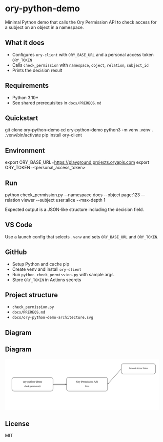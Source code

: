 # ory-python-demo

Minimal Python demo that calls the Ory Permission API to check access for a subject on an object in a namespace.

## What it does
- Configures `ory-client` with `ORY_BASE_URL` and a personal access token `ORY_TOKEN`
- Calls `check_permission` with `namespace`, `object`, `relation`, `subject_id`
- Prints the decision result

## Requirements
- Python 3.10+
- See shared prerequisites in `docs/PREREQS.md`

## Quickstart
git clone <your-repo-url> ory-python-demo
cd ory-python-demo
python3 -m venv .venv
. .venv/bin/activate
pip install ory-client

## Environment
export ORY_BASE_URL=https://playground.projects.oryapis.com
export ORY_TOKEN=<personal_access_token>

## Run
python check_permission.py --namespace docs --object page:123 --relation viewer --subject user:alice --max-depth 1

Expected output is a JSON-like structure including the decision field.

## VS Code
Use a launch config that selects `.venv` and sets `ORY_BASE_URL` and `ORY_TOKEN`.

## GitHub
- Setup Python and cache pip
- Create venv and install `ory-client`
- Run `python check_permission.py` with sample args
- Store `ORY_TOKEN` in Actions secrets

## Project structure
- `check_permission.py`
- `docs/PREREQS.md`
- `docs/ory-python-demo-architecture.svg`

## Diagram
## Diagram
![Ory Python Demo Architecture](docs/ory-python-demo-architecture.svg)

## License
MIT
